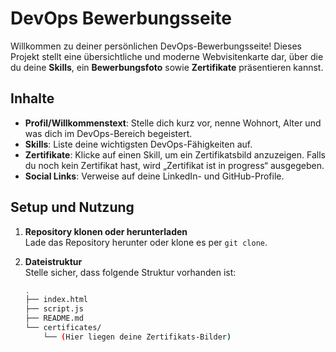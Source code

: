 # DevOps Bewerbungsseite

Willkommen zu deiner persönlichen DevOps-Bewerbungsseite! Dieses Projekt stellt eine übersichtliche und moderne Webvisitenkarte dar, über die du deine **Skills**, ein **Bewerbungsfoto** sowie **Zertifikate** präsentieren kannst.  

## Inhalte

- **Profil/Willkommenstext**: Stelle dich kurz vor, nenne Wohnort, Alter und was dich im DevOps-Bereich begeistert.  
- **Skills**: Liste deine wichtigsten DevOps-Fähigkeiten auf.  
- **Zertifikate**: Klicke auf einen Skill, um ein Zertifikatsbild anzuzeigen. Falls du noch kein Zertifikat hast, wird „Zertifikat ist in progress“ ausgegeben.  
- **Social Links**: Verweise auf deine LinkedIn- und GitHub-Profile.

## Setup und Nutzung

1. **Repository klonen oder herunterladen**  
   Lade das Repository herunter oder klone es per `git clone`.  

2. **Dateistruktur**  
   Stelle sicher, dass folgende Struktur vorhanden ist:

   ```bash
   .
   ├── index.html
   ├── script.js
   ├── README.md
   └── certificates/
       └── (Hier liegen deine Zertifikats-Bilder)
